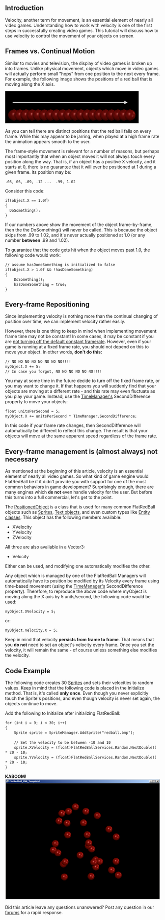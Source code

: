 ## Introduction

Velocity, another term for movement, is an essential element of nearly all video games. Understanding how to work with velocity is one of the first steps in successfully creating video games. This tutorial will discuss how to use velocity to control the movement of your objects on screen.

## Frames vs. Continual Motion

Similar to movies and television, the display of video games is broken up into frames. Unlike physical movement, objects which move in video games will actually perform small "hops" from one position to the next every frame. For example, the following image shows the positions of a red ball that is moving along the X axis.

![SpriteMovement.png](/media/migrated_media-SpriteMovement.png)

As you can tell there are distinct positions that the red ball falls on every frame. While this may appear to be jarring, when played at a high frame rate the animation appears smooth to the user.

The frame-style movement is relevant for a number of reasons, but perhaps most importantly that when an object moves it will not always touch every position along the way. That is, if an object has a positive X velocity, and it starts at 0, there is no guarantee that it will ever be positioned at 1 during a given frame. Its position may be:

    .03, 06, .09, .12 ...  .99, 1.02

Consider this code:

    if(object.X == 1.0f)
    {
      DoSomething();
    }

If our numbers above show the movement of the object frame-by-frame, then the the DoSomething() will never be called. This is because the object skips from .99 to 1.02, and it's never actually positioned at 1.0 (or any number **between** .99 and 1.02).

To guarantee that the code gets hit when the object moves past 1.0, the following code would work:

    // assume hasDoneSomething is initialized to false
    if(object.X > 1.0f && !hasDoneSomething)
    {
        DoSomething();
        hasDoneSomething = true;
    }

## Every-frame Repositioning

Since implementing velocity is nothing more than the continual changing of position over time, we can implement velocity rather easily.

However, there is one thing to keep in mind when implementing movement: frame time may not be constant! In some cases, it may be constant if you are [not turning off the default constant framerate](/frb/docs/index.php?title=Microsoft.Xna.Framework.Game#Disabling_Fixed_Time_Step.md "Microsoft.Xna.Framework.Game"). However, even if your game is running at a fixed frame rate, you should not depend on this to move your object. In other words, **don't do this:**

    // NO NO NO NO NO NO NO NO!!!!
    myObject.X += 5;
    // In case you forgot, NO NO NO NO NO NO!!!!

You may at some time in the future decide to turn off the fixed frame rate, or you may want to change it. If that happens you will suddenly find that your objects are moving at a different rate - and this rate may even fluctuate as you play your game. Instead, use the [TimeManager's](/frb/docs/index.php?title=FlatRedBall.TimeManager.md "FlatRedBall.TimeManager") SecondDifference property to move your objects:

    float unitsPerSecond = 5;
    myObject.X += unitsPerSecond * TimeManager.SecondDifference;

In this code if your frame rate changes, then SecondDifference will automatically be different to reflect this change. The result is that your objects will move at the same apparent speed regardless of the frame rate.

## Every-frame management is (almost always) not necessary

As mentioned at the beginning of this article, velocity is an essential element of nearly all video games. So what kind of game engine would FlatRedBall be if it didn't provide you with support for one of the most common behaviors in game development? Surprisingly enough, there are many engines which **do not** even handle velocity for the user. But before this turns into a full commercial, let's get to the point.

The [PositionedObject](/frb/docs/index.php?title=FlatRedBall.PositionedObject.md "FlatRedBall.PositionedObject") is a class that is used for many common FlatRedBall objects such as [Sprites](/frb/docs/index.php?title=FlatRedBall.Sprite.md "FlatRedBall.Sprite"), [Text objects](/frb/docs/index.php?title=FlatRedBall.Graphics.Text.md "FlatRedBall.Graphics.Text"), and even custom types like [Entity classes](/frb/docs/index.php?title=FlatRedBallXna:Tutorials:Creating_a_Game_Entity.md "FlatRedBallXna:Tutorials:Creating a Game Entity"). This object has the following members available:

-   XVelocity
-   YVelocity
-   ZVelocity

All three are also available in a Vector3:

-   Velocity

Either can be used, and modifying one automatically modifies the other.

Any object which is managed by one of the FlatRedBall Managers will automatically have its position be modified by its Velocity every frame using time-based movement (using the [TimeManager's](/frb/docs/index.php?title=FlatRedBall.TimeManager.md "FlatRedBall.TimeManager") SecondDifference property). Therefore, to reproduce the above code where myObject is moving along the X axis by 5 units/second, the following code would be used:

    myObject.XVelocity = 5;

or:

    myObject.Velocity.X = 5;

Keep in mind that velocity **persists from frame to frame**. That means that you **do not** need to set an object's velocity every frame. Once you set the velocity, it will remain the same - of course unless something else modifies the velocity.

## Code Example

The following code creates 30 [Sprites](/frb/docs/index.php?title=FlatRedBall.Sprite.md "FlatRedBall.Sprite") and sets their velocities to random values. Keep in mind that the following code is placed in the Initialize method. That is, it's called **only once**. Even though you never explicitly touch the Sprite's positions, and even though velocity is never set again, the objects continue to move.

Add the following to Initialize after initializing FlatRedBall:

    for (int i = 0; i < 30; i++)
    {
        Sprite sprite = SpriteManager.AddSprite("redball.bmp");
                   
        // Set the velocity to be between -10 and 10
        sprite.XVelocity = (float)FlatRedBallServices.Random.NextDouble() * 20 - 10;
        sprite.YVelocity = (float)FlatRedBallServices.Random.NextDouble() * 20 - 10;
    }

**KABOOM!** ![VelocityTutorial.png](/media/migrated_media-VelocityTutorial.png)

Did this article leave any questions unanswered? Post any question in our [forums](/frb/forum/.md) for a rapid response.
